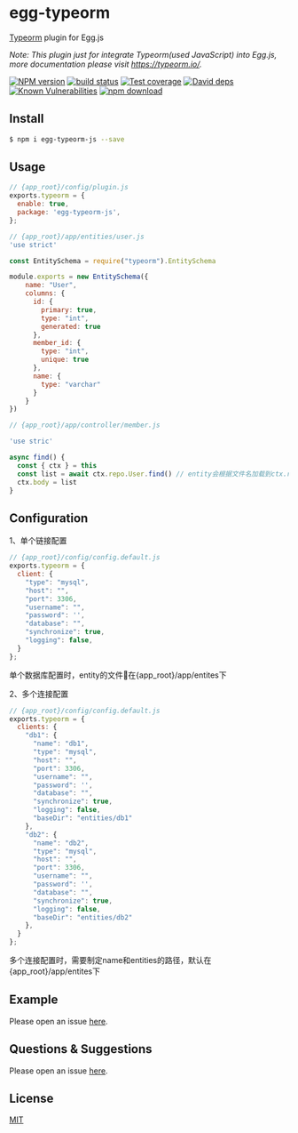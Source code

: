 # egg-typeorm

[Typeorm](https://typeorm.io/) plugin for Egg.js

*Note: This plugin just for integrate Typeorm(used JavaScript) into Egg.js, more documentation please visit https://typeorm.io/.*


[![NPM version][npm-image]][npm-url]
[![build status][travis-image]][travis-url]
[![Test coverage][codecov-image]][codecov-url]
[![David deps][david-image]][david-url]
[![Known Vulnerabilities][snyk-image]][snyk-url]
[![npm download][download-image]][download-url]

[npm-image]: https://img.shields.io/npm/v/egg-typeorm.svg?style=flat-square
[npm-url]: https://npmjs.org/package/egg-typeorm
[travis-image]: https://img.shields.io/travis/eggjs/egg-typeorm.svg?style=flat-square
[travis-url]: https://travis-ci.org/eggjs/egg-typeorm
[codecov-image]: https://img.shields.io/codecov/c/github/eggjs/egg-typeorm.svg?style=flat-square
[codecov-url]: https://codecov.io/github/eggjs/egg-typeorm?branch=master
[david-image]: https://img.shields.io/david/eggjs/egg-typeorm.svg?style=flat-square
[david-url]: https://david-dm.org/eggjs/egg-typeorm
[snyk-image]: https://snyk.io/test/npm/egg-typeorm/badge.svg?style=flat-square
[snyk-url]: https://snyk.io/test/npm/egg-typeorm
[download-image]: https://img.shields.io/npm/dm/egg-typeorm.svg?style=flat-square
[download-url]: https://npmjs.org/package/egg-typeorm

<!--
Description here.
-->

## Install

```bash
$ npm i egg-typeorm-js --save
```

## Usage

```js
// {app_root}/config/plugin.js
exports.typeorm = {
  enable: true,
  package: 'egg-typeorm-js',
};
```

```js
// {app_root}/app/entities/user.js
'use strict'

const EntitySchema = require("typeorm").EntitySchema

module.exports = new EntitySchema({
    name: "User",
    columns: {
      id: {
        primary: true,
        type: "int",
        generated: true
      },
      member_id: {
        type: "int",
        unique: true
      },
      name: {
        type: "varchar"
      }
    }
})
```

```js
// {app_root}/app/controller/member.js

'use stric'

async find() {
  const { ctx } = this
  const list = await ctx.repo.User.find() // entity会根据文件名加载到ctx.repo的属性上
  ctx.body = list
}
```

## Configuration

1、单个链接配置

```js
// {app_root}/config/config.default.js
exports.typeorm = {
  client: {
    "type": "mysql",
    "host": "",
    "port": 3306,
    "username": "",
    "password": '',
    "database": "",
    "synchronize": true,
    "logging": false,
  }
};
```

单个数据库配置时，entity的文件在{app_root}/app/entites下

2、多个连接配置

```js
// {app_root}/config/config.default.js
exports.typeorm = {
  clients: {
    "db1": {
      "name": "db1",
      "type": "mysql",
      "host": "",
      "port": 3306,
      "username": "",
      "password": '',
      "database": "",
      "synchronize": true,
      "logging": false,
      "baseDir": "entities/db1"
    },
    "db2": {
      "name": "db2",
      "type": "mysql",
      "host": "",
      "port": 3306,
      "username": "",
      "password": '',
      "database": "",
      "synchronize": true,
      "logging": false,
      "baseDir": "entities/db2"
    },
  }
};
```

多个连接配置时，需要制定name和entities的路径，默认在{app_root}/app/entites下

## Example
Please open an issue [here](https://github.com/lvwxx/egg-typeorm/examples).
<!-- example here -->

## Questions & Suggestions

Please open an issue [here](https://github.com/lvwxx/egg-typeorm/issues).

## License

[MIT](LICENSE)
